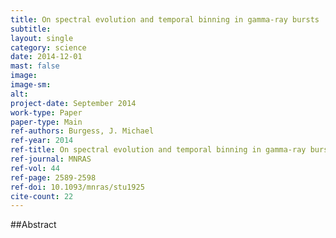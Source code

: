 ```yaml
---
title: On spectral evolution and temporal binning in gamma-ray bursts
subtitle: 
layout: single
category: science
date: 2014-12-01
mast: false
image: 
image-sm: 
alt: 
project-date: September 2014
work-type: Paper
paper-type: Main
ref-authors: Burgess, J. Michael
ref-year: 2014
ref-title: On spectral evolution and temporal binning in gamma-ray bursts
ref-journal: MNRAS
ref-vol: 44
ref-page: 2589-2598
ref-doi: 10.1093/mnras/stu1925
cite-count: 22
---
```



##Abstract
